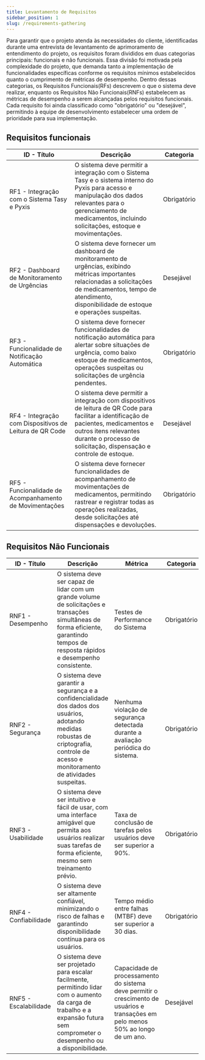 ```yaml
---
title: Levantamento de Requisitos
sidebar_position: 1
slug: /requirements-gathering
---
```


Para garantir que o projeto atenda às necessidades do cliente, identificadas durante uma entrevista de levantamento de aprimoramento de entendimento do projeto, os requisitos foram divididos em duas categorias principais: funcionais e não funcionais. Essa divisão foi motivada pela complexidade do projeto, que demanda tanto a implementação de funcionalidades específicas conforme os requisitos mínimos estabelecidos quanto o cumprimento de métricas de desempenho. Dentro dessas categorias, os Requisitos Funcionais(RFs) descrevem o que o sistema deve realizar, enquanto os Requisitos Não Funcionais(RNFs) estabelecem as métricas de desempenho a serem alcançadas pelos requisitos funcionais. Cada requisito foi ainda classificado como "obrigatório" ou "desejável", permitindo à equipe de desenvolvimento estabelecer uma ordem de prioridade para sua implementação.

## Requisitos funcionais


| ID - Título                     |  Descrição    | Categoria  |
| --------------------------------| ------------- | ---------  |
| RF1 - Integração com o Sistema Tasy e Pyxis| O sistema deve permitir a integração com o Sistema Tasy e o sistema interno do Pyxis para acesso e manipulação dos dados relevantes para o gerenciamento de medicamentos, incluindo solicitações, estoque e movimentações.           |       Obrigatório     |
| RF2 - Dashboard de Monitoramento de Urgências |  O sistema deve fornecer um dashboard de monitoramento de urgências, exibindo métricas importantes relacionadas a solicitações de medicamentos, tempo de atendimento, disponibilidade de estoque e operações suspeitas.         |           Desejável    |            
| RF3 - Funcionalidade de Notificação Automática | O sistema deve fornecer funcionalidades de notificação automática para alertar sobre situações de urgência, como baixo estoque de medicamentos, operações suspeitas ou solicitações de urgência pendentes. | Obrigatório |
| RF4 - Integração com Dispositivos de Leitura de QR Code |  O sistema deve permitir a integração com dispositivos de leitura de QR Code para facilitar a identificação de pacientes, medicamentos e outros itens relevantes durante o processo de solicitação, dispensação e controle de estoque. | Desejável |
| RF5 - Funcionalidade de Acompanhamento de Movimentações| O sistema deve fornecer funcionalidades de acompanhamento de movimentações de medicamentos, permitindo rastrear e registrar todas as operações realizadas, desde solicitações até dispensações e devoluções. | Obrigatório |

## Requisitos Não Funcionais

| ID - Título                     |  Descrição    | Métrica    | Categoria  |
| --------------------------------| ------------- | ---------  | -----------|
| RNF1 - Desempenho | O sistema deve ser capaz de lidar com um grande volume de solicitações e transações simultâneas de forma eficiente, garantindo tempos de resposta rápidos e desempenho consistente. | Testes de Performance do Sistema | Obrigatório |
| RNF2 - Segurança | O sistema deve garantir a segurança e a confidencialidade dos dados dos usuários, adotando medidas robustas de criptografia, controle de acesso e monitoramento de atividades suspeitas.| Nenhuma violação de segurança detectada durante a avaliação periódica do sistema. | Obrigatório |
| RNF3 - Usabilidade | O sistema deve ser intuitivo e fácil de usar, com uma interface amigável que permita aos usuários realizar suas tarefas de forma eficiente, mesmo sem treinamento prévio. | Taxa de conclusão de tarefas pelos usuários deve ser superior a 90%. | Obrigatório |
| RNF4 - Confiabilidade | O sistema deve ser altamente confiável, minimizando o risco de falhas e garantindo disponibilidade contínua para os usuários.| Tempo médio entre falhas (MTBF) deve ser superior a 30 dias. | Obrigatório |
| RNF5 - Escalabilidade | O sistema deve ser projetado para escalar facilmente, permitindo lidar com o aumento da carga de trabalho e a expansão futura sem comprometer o desempenho ou a disponibilidade. | Capacidade de processamento do sistema deve permitir o crescimento de usuários e transações em pelo menos 50% ao longo de um ano. | Desejável |


